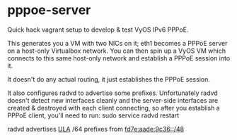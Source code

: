 # pppoe-server
Quick hack vagrant setup to develop & test VyOS IPv6 PPPoE.

This generates you a VM with two NICs on it; eth1 becomes a PPPoE server on a host-only Virtualbox network. You can then spin up a VyOS VM which connects to this same host-only network and establish a PPPoE session into it.

It doesn't do any actual routing, it just establishes the PPPoE session.

It also configures radvd to advertise some prefixes.  Unfortunately radvd doesn't detect new interfaces cleanly and the server-side interfaces are created & destroyed with each client connecting, so after you establish a PPPoE client, you'll need to run:
 sudo service radvd restart

radvd advertises [ULA](https://tools.ietf.org/html/rfc4193) /64 prefixes from [fd7e:aade:9c36::/48](https://www.sixxs.net/tools/whois/?fd7e:aade:9c36::/48)
